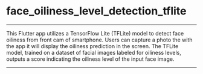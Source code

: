 # face_oiliness_level_detection_tflite

---

This Flutter app utilizes a TensorFlow Lite (TFLite) model to detect face oiliness from front cam of smartphone. Users can  capture a photo the  with the app it will  display the oiliness prediction in the screen. The TFLite model, trained on a dataset of facial images labeled for oiliness levels, outputs a score indicating the oiliness level of the input face image.

---


